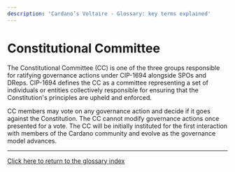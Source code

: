 ```yaml
---
description: 'Cardano’s Voltaire - Glossary: key terms explained'
---
```


# Constitutional Committee

The Constitutional Committee (CC) is one of the three groups responsible for ratifying governance actions under CIP-1694 alongside SPOs and DReps. CIP-1694 defines the CC as a committee representing a set of individuals or entities collectively responsible for ensuring that the Constitution's principles are upheld and enforced.

CC members may vote on any governance action and decide if it goes against the Constitution. The CC cannot modify governance actions once presented for a vote. The CC will be initially instituted for the first interaction with members of the Cardano community and evolve as the governance model advances. &#x20;

***

[Click here to return to the glossary index](../)
